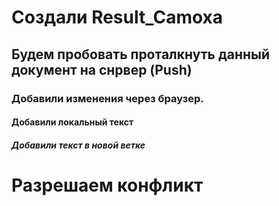 # Создали Result_Camoxa

## Будем пробовать проталкнуть данный документ на снрвер (Push)

### Добавили изменения через браузер.

#### Добавили локальный текст

##### Добавили текст в новой ветке

# Разрешаем конфликт
